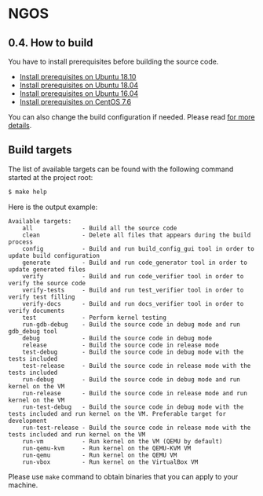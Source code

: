 NGOS
====

0.4. How to build
-----------------

You have to install prerequisites before building the source code.

* [Install prerequisites on Ubuntu 18.10](../2.%20Getting%20started/1.%20Install%20prerequisites%20on%20Ubuntu%2018.10/README.md)
* [Install prerequisites on Ubuntu 18.04](../2.%20Getting%20started/2.%20Install%20prerequisites%20on%20Ubuntu%2018.04/README.md)
* [Install prerequisites on Ubuntu 16.04](../2.%20Getting%20started/3.%20Install%20prerequisites%20on%20Ubuntu%2016.04/README.md)
* [Install prerequisites on CentOS 7.6](../2.%20Getting%20started/4.%20Install%20prerequisites%20on%20CentOS%207.6/README.md)

You can also change the build configuration if needed. Please read [for more details](../3.%20Configuration/README.md).

Build targets
-------------

The list of available targets can be found with the following command started at the project root:

```sh
$ make help
```

Here is the output example:

```
Available targets:
    all              - Build all the source code
    clean            - Delete all files that appears during the build process
    config           - Build and run build_config_gui tool in order to update build configuration
    generate         - Build and run code_generator tool in order to update generated files
    verify           - Build and run code_verifier tool in order to verify the source code
    verify-tests     - Build and run test_verifier tool in order to verify test filling
    verify-docs      - Build and run docs_verifier tool in order to verify documents
    test             - Perform kernel testing
    run-gdb-debug    - Build the source code in debug mode and run gdb_debug tool
    debug            - Build the source code in debug mode
    release          - Build the source code in release mode
    test-debug       - Build the source code in debug mode with the tests included
    test-release     - Build the source code in release mode with the tests included
    run-debug        - Build the source code in debug mode and run kernel on the VM
    run-release      - Build the source code in release mode and run kernel on the VM
    run-test-debug   - Build the source code in debug mode with the tests included and run kernel on the VM. Preferable target for development
    run-test-release - Build the source code in release mode with the tests included and run kernel on the VM
    run-vm           - Run kernel on the VM (QEMU by default)
    run-qemu-kvm     - Run kernel on the QEMU-KVM VM
    run-qemu         - Run kernel on the QEMU VM
    run-vbox         - Run kernel on the VirtualBox VM
```

Please use `make` command to obtain binaries that you can apply to your machine.
